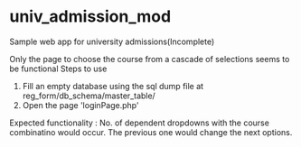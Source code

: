 # univ_admission_mod
Sample web app for university admissions(Incomplete)

Only the page to choose the course from a cascade of selections seems to be functional
Steps to use 

1) Fill an empty database using the sql dump file at reg_form/db_schema/master_table/
2) Open the page 'loginPage.php'

Expected functionality : No. of dependent dropdowns with the course combinatino would occur. The previous one would change the next options. 
